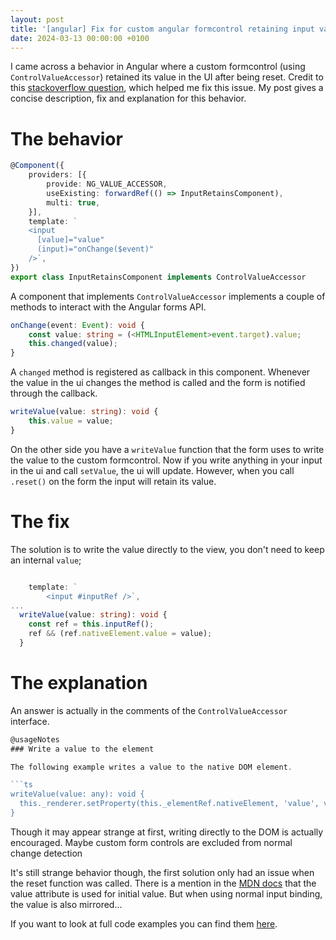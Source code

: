 ```yaml
---
layout: post
title: '[angular] Fix for custom angular formcontrol retaining input value after form reset'
date: 2024-03-13 00:00:00 +0100
---
```


I came across a behavior in Angular where a custom formcontrol (using `ControlValueAccessor`) retained its value in the UI after being reset.
Credit to this [stackoverflow question](https://stackoverflow.com/questions/76389471/angular-retaining-input-value-after-form-reset), which helped me fix this issue.
My post gives a concise description, fix and explanation for this behavior.

# The behavior

```typescript
@Component({
    providers: [{
        provide: NG_VALUE_ACCESSOR,
        useExisting: forwardRef(() => InputRetainsComponent),
        multi: true,
    }],
    template: `
    <input
      [value]="value"
      (input)="onChange($event)"
    />`,
})
export class InputRetainsComponent implements ControlValueAccessor
```
A component that implements `ControlValueAccessor` implements a couple of methods to interact with the Angular forms API.

```typescript
onChange(event: Event): void {
    const value: string = (<HTMLInputElement>event.target).value;
    this.changed(value);
}
```

A `changed` method is registered as callback in this component.
Whenever the value in the ui changes the method is called and the form is notified through the callback.

```typescript
writeValue(value: string): void {
    this.value = value;
}
```

On the other side you have a `writeValue` function that the form uses to write the value to the custom formcontrol.
Now if you write anything in your input in the ui and call `setValue`, the ui will update.
However, when you call `.reset()` on the form the input will retain its value.

# The fix

The solution is to write the value directly to the view, you don't need to keep an internal `value`;

```typescript

    template: `
        <input #inputRef />`,
...
  writeValue(value: string): void {
    const ref = this.inputRef();
    ref && (ref.nativeElement.value = value);
  }
```

# The explanation

An answer is actually in the comments of the `ControlValueAccessor` interface.

```typescript
@usageNotes
### Write a value to the element

The following example writes a value to the native DOM element.

```ts
writeValue(value: any): void {
  this._renderer.setProperty(this._elementRef.nativeElement, 'value', value);
}
```

Though it may appear strange at first, writing directly to the DOM is actually encouraged.
Maybe custom form controls are excluded from normal change detection

It's still strange behavior though, the first solution only had an issue when the reset function was called.
There is a mention in the [MDN docs](https://developer.mozilla.org/en-US/docs/Web/HTML/Element/input#value) that the value attribute is used for initial value.
But when using normal input binding, the value is also mirrored...

If you want to look at full code examples you can find them [here](https://github.com/MFStapert/the_bin/tree/master/node/angular-control-retains-value).
